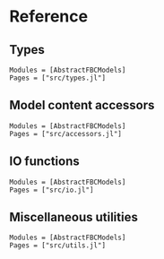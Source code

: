 
# Reference

## Types

```@autodocs
Modules = [AbstractFBCModels]
Pages = ["src/types.jl"]
```

## Model content accessors

```@autodocs
Modules = [AbstractFBCModels]
Pages = ["src/accessors.jl"]
```

## IO functions

```@autodocs
Modules = [AbstractFBCModels]
Pages = ["src/io.jl"]
```

## Miscellaneous utilities

```@autodocs
Modules = [AbstractFBCModels]
Pages = ["src/utils.jl"]
```
